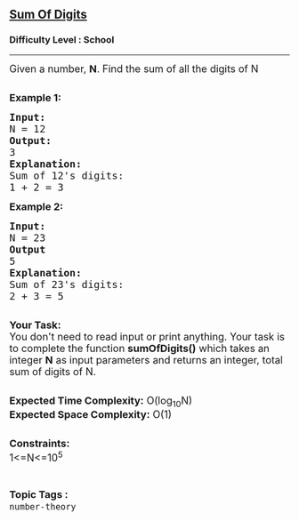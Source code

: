 <h2><a href="https://practice.geeksforgeeks.org/problems/sum-of-digits1742/1?page=1&difficulty[]=-2&category[]=number-theory&sortBy=submissions">Sum Of Digits</a></h2><h3>Difficulty Level : School</h3><hr><div class="problems_problem_content__Xm_eO"><p><span style="font-size:18px">Given a number,&nbsp;<strong>N</strong>. Find the sum of all the digits of N</span><br>
&nbsp;</p>

<p><span style="font-size:18px"><strong>Example 1:</strong></span></p>

<pre><span style="font-size:18px"><strong>Input:
</strong>N = 12<strong>
Output:
</strong>3<strong>
Explanation:</strong>
Sum of 12's digits:
1 + 2 = 3</span></pre>

<p><span style="font-size:18px"><strong>Example 2:</strong></span></p>

<pre><span style="font-size:18px"><strong>Input:
</strong>N = 23<strong>
Output
</strong>5<strong>
Explanation:
</strong>Sum of 23's digits:
2 + 3 = 5
</span></pre>

<p><br>
<span style="font-size:18px"><strong>Your Task:</strong><br>
You don't need to read input or print anything. Your task is to complete the function <strong>sumOfDigits()</strong>&nbsp;which takes&nbsp;an integer&nbsp;<strong>N</strong>&nbsp;as input parameters&nbsp;and returns an integer, total sum of digits of N.</span></p>

<p><br>
<span style="font-size:18px"><strong>Expected Time Complexity:</strong> O(log<sub>10</sub>N)<br>
<strong>Expected Space Complexity:</strong> O(1)</span><br>
&nbsp;</p>

<p><span style="font-size:18px"><strong>Constraints:</strong><br>
1&lt;=N&lt;=10<sup>5</sup></span></p>
</div><br><p><span style=font-size:18px><strong>Topic Tags : </strong><br><code>number-theory</code>&nbsp;